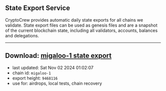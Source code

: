 ## State Export Service
CryptoCrew provides automatic daily state exports for all chains we validate. State export files can be used as genesis files and are a snapshot of the current blockchain state, including all validators, accounts, balances and delegations.

---
**Download: [migaloo-1 state export](https://dl-eu2.ccvalidators.com/SERVICE/migaloo/migaloo-1_export_9468116.json)**
---

- last updated: Sat Nov 02 2024 01:02:07
- chain id: `migaloo-1`
- export height: `9468116`
- use for: airdrops, local tests, chain recovery
